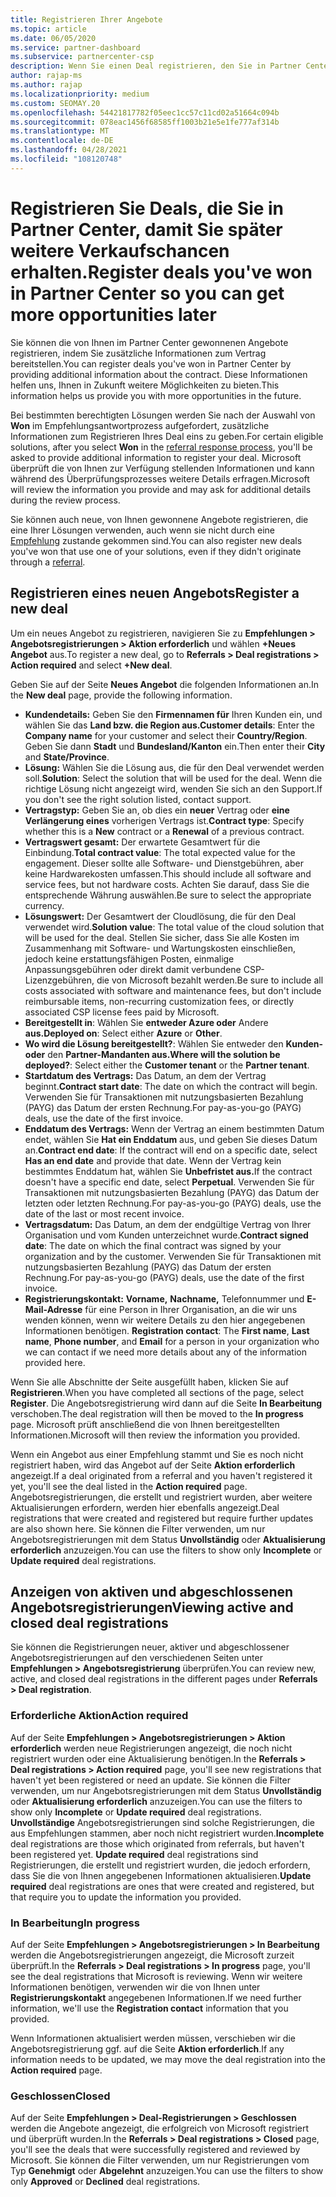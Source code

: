 ```yaml
---
title: Registrieren Ihrer Angebote
ms.topic: article
ms.date: 06/05/2020
ms.service: partner-dashboard
ms.subservice: partnercenter-csp
description: Wenn Sie einen Deal registrieren, den Sie in Partner Center haben, hilft es Microsoft, Ihnen in Zukunft mehr Möglichkeiten zu bieten.
author: rajap-ms
ms.author: rajap
ms.localizationpriority: medium
ms.custom: SEOMAY.20
ms.openlocfilehash: 54421817782f05eec1cc57c11cd02a51664c094b
ms.sourcegitcommit: 078eac1456f68585ff1003b21e5e1fe777af314b
ms.translationtype: MT
ms.contentlocale: de-DE
ms.lasthandoff: 04/28/2021
ms.locfileid: "108120748"
---
```

# <a name="register-deals-youve-won-in-partner-center-so-you-can-get-more-opportunities-later"></a><span data-ttu-id="52583-103">Registrieren Sie Deals, die Sie in Partner Center, damit Sie später weitere Verkaufschancen erhalten.</span><span class="sxs-lookup"><span data-stu-id="52583-103">Register deals you've won in Partner Center so you can get more opportunities later</span></span>

<span data-ttu-id="52583-104">Sie können die von Ihnen im Partner Center gewonnenen Angebote registrieren, indem Sie zusätzliche Informationen zum Vertrag bereitstellen.</span><span class="sxs-lookup"><span data-stu-id="52583-104">You can register deals you've won in Partner Center by providing additional information about the contract.</span></span> <span data-ttu-id="52583-105">Diese Informationen helfen uns, Ihnen in Zukunft weitere Möglichkeiten zu bieten.</span><span class="sxs-lookup"><span data-stu-id="52583-105">This information helps us provide you with more opportunities in the future.</span></span>

<span data-ttu-id="52583-106">Bei bestimmten berechtigten Lösungen werden [](manage-leads.md)Sie nach der Auswahl von **Won** im Empfehlungsantwortprozess aufgefordert, zusätzliche Informationen zum Registrieren Ihres Deal eins zu geben.</span><span class="sxs-lookup"><span data-stu-id="52583-106">For certain eligible solutions, after you select **Won** in the [referral response process](manage-leads.md), you'll be asked to provide additional information to register your deal.</span></span> <span data-ttu-id="52583-107">Microsoft überprüft die von Ihnen zur Verfügung stellenden Informationen und kann während des Überprüfungsprozesses weitere Details erfragen.</span><span class="sxs-lookup"><span data-stu-id="52583-107">Microsoft will review the information you provide and may ask for additional details during the review process.</span></span>

<span data-ttu-id="52583-108">Sie können auch neue, von Ihnen gewonnene Angebote registrieren, die eine Ihrer Lösungen verwenden, auch wenn sie nicht durch eine [Empfehlung](referrals.md) zustande gekommen sind.</span><span class="sxs-lookup"><span data-stu-id="52583-108">You can also register new deals you've won that use one of your solutions, even if they didn't originate through a [referral](referrals.md).</span></span> 

## <a name="register-a-new-deal"></a><span data-ttu-id="52583-109">Registrieren eines neuen Angebots</span><span class="sxs-lookup"><span data-stu-id="52583-109">Register a new deal</span></span>

<span data-ttu-id="52583-110">Um ein neues Angebot zu registrieren, navigieren Sie zu **Empfehlungen > Angebotsregistrierungen > Aktion erforderlich** und wählen **+Neues Angebot** aus.</span><span class="sxs-lookup"><span data-stu-id="52583-110">To register a new deal, go to **Referrals > Deal registrations > Action required** and select **+New deal**.</span></span>

<span data-ttu-id="52583-111">Geben Sie auf der Seite **Neues Angebot** die folgenden Informationen an.</span><span class="sxs-lookup"><span data-stu-id="52583-111">In the **New deal** page, provide the following information.</span></span>

- <span data-ttu-id="52583-112">**Kundendetails:** Geben Sie den **Firmennamen für** Ihren Kunden ein, und wählen Sie das **Land bzw. die Region aus.**</span><span class="sxs-lookup"><span data-stu-id="52583-112">**Customer details**: Enter the **Company name** for your customer and select their **Country/Region**.</span></span> <span data-ttu-id="52583-113">Geben Sie dann **Stadt** und **Bundesland/Kanton** ein.</span><span class="sxs-lookup"><span data-stu-id="52583-113">Then enter their **City** and **State/Province**.</span></span>
- <span data-ttu-id="52583-114">**Lösung:** Wählen Sie die Lösung aus, die für den Deal verwendet werden soll.</span><span class="sxs-lookup"><span data-stu-id="52583-114">**Solution**: Select the solution that will be used for the deal.</span></span> <span data-ttu-id="52583-115">Wenn die richtige Lösung nicht angezeigt wird, wenden Sie sich an den Support.</span><span class="sxs-lookup"><span data-stu-id="52583-115">If you don't see the right solution listed, contact support.</span></span>
- <span data-ttu-id="52583-116">**Vertragstyp:** Geben Sie an, ob dies ein **neuer** Vertrag oder **eine Verlängerung eines** vorherigen Vertrags ist.</span><span class="sxs-lookup"><span data-stu-id="52583-116">**Contract type**: Specify whether this is a **New** contract or a **Renewal** of a previous contract.</span></span>
- <span data-ttu-id="52583-117">**Vertragswert gesamt:** Der erwartete Gesamtwert für die Einbindung.</span><span class="sxs-lookup"><span data-stu-id="52583-117">**Total contract value**: The total expected value for the engagement.</span></span> <span data-ttu-id="52583-118">Dieser sollte alle Software- und Dienstgebühren, aber keine Hardwarekosten umfassen.</span><span class="sxs-lookup"><span data-stu-id="52583-118">This should include all software and service fees, but not hardware costs.</span></span> <span data-ttu-id="52583-119">Achten Sie darauf, dass Sie die entsprechende Währung auswählen.</span><span class="sxs-lookup"><span data-stu-id="52583-119">Be sure to select the appropriate currency.</span></span>
- <span data-ttu-id="52583-120">**Lösungswert:** Der Gesamtwert der Cloudlösung, die für den Deal verwendet wird.</span><span class="sxs-lookup"><span data-stu-id="52583-120">**Solution value**: The total value of the cloud solution that will be used for the deal.</span></span> <span data-ttu-id="52583-121">Stellen Sie sicher, dass Sie alle Kosten im Zusammenhang mit Software- und Wartungskosten einschließen, jedoch keine erstattungsfähigen Posten, einmalige Anpassungsgebühren oder direkt damit verbundene CSP-Lizenzgebühren, die von Microsoft bezahlt werden.</span><span class="sxs-lookup"><span data-stu-id="52583-121">Be sure to include all costs associated with software and maintenance fees, but don't include reimbursable items, non-recurring customization fees, or directly associated CSP license fees paid by Microsoft.</span></span>
- <span data-ttu-id="52583-122">**Bereitgestellt in**: Wählen Sie **entweder Azure oder** Andere **aus.**</span><span class="sxs-lookup"><span data-stu-id="52583-122">**Deployed on**: Select either **Azure** or **Other**.</span></span>
- <span data-ttu-id="52583-123">**Wo wird die Lösung bereitgestellt?**: Wählen Sie entweder den **Kunden- oder** den **Partner-Mandanten aus.**</span><span class="sxs-lookup"><span data-stu-id="52583-123">**Where will the solution be deployed?**: Select either the **Customer tenant** or the **Partner tenant**.</span></span>
- <span data-ttu-id="52583-124">**Startdatum des Vertrags:** Das Datum, an dem der Vertrag beginnt.</span><span class="sxs-lookup"><span data-stu-id="52583-124">**Contract start date**: The date on which the contract will begin.</span></span> <span data-ttu-id="52583-125">Verwenden Sie für Transaktionen mit nutzungsbasierten Bezahlung (PAYG) das Datum der ersten Rechnung.</span><span class="sxs-lookup"><span data-stu-id="52583-125">For pay-as-you-go (PAYG) deals, use the date of the first invoice.</span></span>
- <span data-ttu-id="52583-126">**Enddatum des Vertrags:** Wenn der Vertrag an einem bestimmten Datum endet, wählen Sie **Hat ein Enddatum** aus, und geben Sie dieses Datum an.</span><span class="sxs-lookup"><span data-stu-id="52583-126">**Contract end date**: If the contract will end on a specific date, select **Has an end date** and provide that date.</span></span> <span data-ttu-id="52583-127">Wenn der Vertrag kein bestimmtes Enddatum hat, wählen Sie **Unbefristet aus.**</span><span class="sxs-lookup"><span data-stu-id="52583-127">If the contract doesn't have a specific end date, select **Perpetual**.</span></span> <span data-ttu-id="52583-128">Verwenden Sie für Transaktionen mit nutzungsbasierten Bezahlung (PAYG) das Datum der letzten oder letzten Rechnung.</span><span class="sxs-lookup"><span data-stu-id="52583-128">For pay-as-you-go (PAYG) deals, use the date of the last or most recent invoice.</span></span>
- <span data-ttu-id="52583-129">**Vertragsdatum:** Das Datum, an dem der endgültige Vertrag von Ihrer Organisation und vom Kunden unterzeichnet wurde.</span><span class="sxs-lookup"><span data-stu-id="52583-129">**Contract signed date**: The date on which the final contract was signed by your organization and by the customer.</span></span> <span data-ttu-id="52583-130">Verwenden Sie für Transaktionen mit nutzungsbasierten Bezahlung (PAYG) das Datum der ersten Rechnung.</span><span class="sxs-lookup"><span data-stu-id="52583-130">For pay-as-you-go (PAYG) deals, use the date of the first invoice.</span></span>
- <span data-ttu-id="52583-131">**Registrierungskontakt:** **Vorname,** **Nachname,** Telefonnummer und **E-Mail-Adresse** für eine Person in Ihrer Organisation, an die wir uns wenden können, wenn wir weitere Details zu den hier angegebenen Informationen benötigen. </span><span class="sxs-lookup"><span data-stu-id="52583-131">**Registration contact**: The **First name**, **Last name**, **Phone number**, and **Email** for a person in your organization who we can contact if we need more details about any of the information provided here.</span></span>

<span data-ttu-id="52583-132">Wenn Sie alle Abschnitte der Seite ausgefüllt haben, klicken Sie auf **Registrieren**.</span><span class="sxs-lookup"><span data-stu-id="52583-132">When you have completed all sections of the page, select **Register**.</span></span> <span data-ttu-id="52583-133">Die Angebotsregistrierung wird dann auf die Seite **In Bearbeitung** verschoben.</span><span class="sxs-lookup"><span data-stu-id="52583-133">The deal registration will then be moved to the **In progress** page.</span></span> <span data-ttu-id="52583-134">Microsoft prüft anschließend die von Ihnen bereitgestellten Informationen.</span><span class="sxs-lookup"><span data-stu-id="52583-134">Microsoft will then review the information you provided.</span></span>

<span data-ttu-id="52583-135">Wenn ein Angebot aus einer Empfehlung stammt und Sie es noch nicht registriert haben, wird das Angebot auf der Seite **Aktion erforderlich** angezeigt.</span><span class="sxs-lookup"><span data-stu-id="52583-135">If a deal originated from a referral and you haven't registered it yet, you'll see the deal listed in the **Action required** page.</span></span> <span data-ttu-id="52583-136">Angebotsregistrierungen, die erstellt und registriert wurden, aber weitere Aktualisierungen erfordern, werden hier ebenfalls angezeigt.</span><span class="sxs-lookup"><span data-stu-id="52583-136">Deal registrations that were created and registered but require further updates are also shown here.</span></span> <span data-ttu-id="52583-137">Sie können die Filter verwenden, um nur Angebotsregistrierungen mit dem Status **Unvollständig** oder **Aktualisierung erforderlich** anzuzeigen.</span><span class="sxs-lookup"><span data-stu-id="52583-137">You can use the filters to show only **Incomplete** or **Update required** deal registrations.</span></span>

## <a name="viewing-active-and-closed-deal-registrations"></a><span data-ttu-id="52583-138">Anzeigen von aktiven und abgeschlossenen Angebotsregistrierungen</span><span class="sxs-lookup"><span data-stu-id="52583-138">Viewing active and closed deal registrations</span></span>

<span data-ttu-id="52583-139">Sie können die Registrierungen neuer, aktiver und abgeschlossener Angebotsregistrierungen auf den verschiedenen Seiten unter **Empfehlungen > Angebotsregistrierung** überprüfen.</span><span class="sxs-lookup"><span data-stu-id="52583-139">You can review new, active, and closed deal registrations in the different pages under **Referrals > Deal registration**.</span></span>

### <a name="action-required"></a><span data-ttu-id="52583-140">Erforderliche Aktion</span><span class="sxs-lookup"><span data-stu-id="52583-140">Action required</span></span>

<span data-ttu-id="52583-141">Auf der Seite **Empfehlungen > Angebotsregistrierungen > Aktion erforderlich** werden neue Registrierungen angezeigt, die noch nicht registriert wurden oder eine Aktualisierung benötigen.</span><span class="sxs-lookup"><span data-stu-id="52583-141">In the **Referrals > Deal registrations > Action required** page, you'll see new registrations that haven't yet been registered or need an update.</span></span> <span data-ttu-id="52583-142">Sie können die Filter verwenden, um nur Angebotsregistrierungen mit dem Status **Unvollständig** oder **Aktualisierung erforderlich** anzuzeigen.</span><span class="sxs-lookup"><span data-stu-id="52583-142">You can use the filters to show only **Incomplete** or **Update required** deal registrations.</span></span> <span data-ttu-id="52583-143">**Unvollständige** Angebotsregistrierungen sind solche Registrierungen, die aus Empfehlungen stammen, aber noch nicht registriert wurden.</span><span class="sxs-lookup"><span data-stu-id="52583-143">**Incomplete** deal registrations are those which originated from referrals, but haven't been registered yet.</span></span> <span data-ttu-id="52583-144">**Update required** deal registrations sind Registrierungen, die erstellt und registriert wurden, die jedoch erfordern, dass Sie die von Ihnen angegebenen Informationen aktualisieren.</span><span class="sxs-lookup"><span data-stu-id="52583-144">**Update required** deal registrations are ones that were created and registered, but that require you to update the information you provided.</span></span>

### <a name="in-progress"></a><span data-ttu-id="52583-145">In Bearbeitung</span><span class="sxs-lookup"><span data-stu-id="52583-145">In progress</span></span>

<span data-ttu-id="52583-146">Auf der Seite **Empfehlungen > Angebotsregistrierungen > In Bearbeitung** werden die Angebotsregistrierungen angezeigt, die Microsoft zurzeit überprüft.</span><span class="sxs-lookup"><span data-stu-id="52583-146">In the **Referrals > Deal registrations > In progress** page, you'll see the deal registrations that Microsoft is reviewing.</span></span> <span data-ttu-id="52583-147">Wenn wir weitere Informationen benötigen, verwenden wir die von Ihnen unter **Registrierungskontakt** angegebenen Informationen.</span><span class="sxs-lookup"><span data-stu-id="52583-147">If we need further information, we'll use the **Registration contact** information that you provided.</span></span>

<span data-ttu-id="52583-148">Wenn Informationen aktualisiert werden müssen, verschieben wir die Angebotsregistrierung ggf. auf die Seite **Aktion erforderlich**.</span><span class="sxs-lookup"><span data-stu-id="52583-148">If any information needs to be updated, we may move the deal registration into the **Action required** page.</span></span>

### <a name="closed"></a><span data-ttu-id="52583-149">Geschlossen</span><span class="sxs-lookup"><span data-stu-id="52583-149">Closed</span></span>

<span data-ttu-id="52583-150">Auf der Seite **Empfehlungen > Deal-Registrierungen > Geschlossen** werden die Angebote angezeigt, die erfolgreich von Microsoft registriert und überprüft wurden.</span><span class="sxs-lookup"><span data-stu-id="52583-150">In the **Referrals > Deal registrations > Closed** page, you'll see the deals that were successfully registered and reviewed by Microsoft.</span></span> <span data-ttu-id="52583-151">Sie können die Filter verwenden, um nur Registrierungen vom Typ **Genehmigt** oder **Abgelehnt** anzuzeigen.</span><span class="sxs-lookup"><span data-stu-id="52583-151">You can use the filters to show only **Approved** or **Declined** deal registrations.</span></span>
